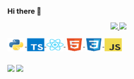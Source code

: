 ### Hi there 👋

<!--
**deoclecianoFilho/deoclecianoFilho** is a ✨ _special_ ✨ repository because its `README.md` (this file) appears on your GitHub profile.

Here are some ideas to get you started:

- 🔭 I’m currently working on ...
- 🌱 I’m currently learning ...
- 👯 I’m looking to collaborate on ...
- 🤔 I’m looking for help with ...
- 💬 Ask me about ...
- 📫 How to reach me: ...
- 😄 Pronouns: ...
- ⚡ Fun fact: ...
-->
<div align="center">
  <a href="https://github.com/rafaballerini">
  <img height="160em" src="https://github-readme-stats.vercel.app/api?username=deoclecianoFilho&show_icons=true&theme=merko&include_all_commits=true&count_private=true"/> <img height="160em" src="https://github-readme-stats.vercel.app/api/top-langs/?username=deoclecianoFilho&layout=compact&langs_count=7&theme=merko"/>
</div>
  
 <div style="display: inline_block"><br>
    <img align="center" alt="Costa-Python" height="30" width="40" src="https://raw.githubusercontent.com/devicons/devicon/master/icons/python/python-original.svg">
   
   <img align="center" alt="Costa-Ts" height="30" width="40" src="https://raw.githubusercontent.com/devicons/devicon/master/icons/typescript/typescript-plain.svg">
   
   <img align="center" alt="Costa-React" height="30" width="40" src="https://raw.githubusercontent.com/devicons/devicon/master/icons/react/react-original.svg">
   
  <img align="center" alt="Costa-HTML" height="30" width="40" src="https://raw.githubusercontent.com/devicons/devicon/master/icons/html5/html5-original.svg">
   
  <img align="center" alt="Costa-CSS" height="30" width="40" src="https://raw.githubusercontent.com/devicons/devicon/master/icons/css3/css3-original.svg">
   
   <img align="center" alt="Costa-Js" height="30" width="40" src="https://raw.githubusercontent.com/devicons/devicon/master/icons/javascript/javascript-original.svg">
   
 <!-- <img align="center" alt="Costa-Csharp" height="30" width="40" src="https://raw.githubusercontent.com/devicons/devicon/master/icons/csharp/csharp-original.svg"> -->
   
 <!-- <img align="right" alt="Costa-pic" height="150" style="border-radius:50px;" src="https://media.discordapp.net/attachments/639956127056134178/890373478988013628/Publicacoes_Instagram_1_1.png?width=676&height=676"> -->
</div>
  
  
 <div> 
  <br/>
 
   <a href="https://discord.gg/wagxzStdcR" target="_blank"><img src="https://img.shields.io/badge/Discord-7289DA?style=for-the-badge&logo=discord&logoColor=white" target="_blank"></a> 
  <a href = "mailto:deoclecianocosta4@gmail.com"><img src="https://img.shields.io/badge/-Gmail-%23333?style=for-the-badge&logo=gmail&logoColor=white" target="_blank"></a>
 
 <!-- ![Snake animation](https://github.com/deoclecianoFilho/deoclecianoFilho/blob/output/github-contribution-grid-snake.svg) -->
 
</div>
